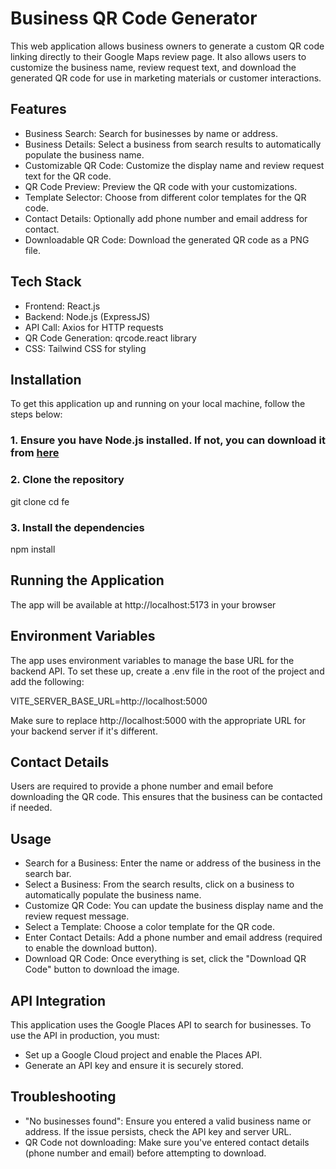 # Business QR Code Generator

This web application allows business owners to generate a custom QR code linking directly to their Google Maps review page. It also allows users to customize the business name, review request text, and download the generated QR code for use in marketing materials or customer interactions.

## Features

- Business Search: Search for businesses by name or address.
- Business Details: Select a business from search results to automatically populate the business name.
- Customizable QR Code: Customize the display name and review request text for the QR code.
- QR Code Preview: Preview the QR code with your customizations.
- Template Selector: Choose from different color templates for the QR code.
- Contact Details: Optionally add phone number and email address for contact.
- Downloadable QR Code: Download the generated QR code as a PNG file.

## Tech Stack

- Frontend: React.js
- Backend: Node.js (ExpressJS) 
- API Call: Axios for HTTP requests
- QR Code Generation: qrcode.react library
- CSS: Tailwind CSS for styling

## Installation

To get this application up and running on your local machine, follow the steps below:

### 1. Ensure you have Node.js installed. If not, you can download it from [here](https://nodejs.org/)

### 2. Clone the repository

git clone <repository-url>
cd fe

### 3. Install the dependencies

npm install

## Running the Application

The app will be available at http://localhost:5173 in your browser

## Environment Variables

The app uses environment variables to manage the base URL for the backend API. To set these up, create a .env file in the root of the project and add the following:

VITE_SERVER_BASE_URL=http://localhost:5000

Make sure to replace http://localhost:5000 with the appropriate URL for your backend server if it's different.

## Contact Details

Users are required to provide a phone number and email before downloading the QR code. This ensures that the business can be contacted if needed.

## Usage

- Search for a Business: Enter the name or address of the business in the search bar.
- Select a Business: From the search results, click on a business to automatically populate the business name.
- Customize QR Code: You can update the business display name and the review request message.
- Select a Template: Choose a color template for the QR code.
- Enter Contact Details: Add a phone number and email address (required to enable the download button).
- Download QR Code: Once everything is set, click the "Download QR Code" button to download the image.

## API Integration

This application uses the Google Places API to search for businesses. To use the API in production, you must:

- Set up a Google Cloud project and enable the Places API.
- Generate an API key and ensure it is securely stored.


## Troubleshooting

- "No businesses found": Ensure you entered a valid business name or address. If the issue persists, check the API key and server URL.
- QR Code not downloading: Make sure you've entered contact details (phone number and email) before attempting to download.